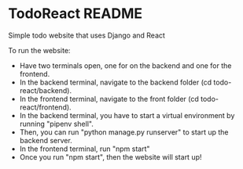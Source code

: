 # TodoReact README

Simple todo website that uses Django and React

To run the website:
 - Have two terminals open, one for on the backend and one for the frontend.
 - In the backend terminal, navigate to the backend folder (cd todo-react/backend).
 - In the frontend terminal, navigate to the front folder (cd todo-react/frontend).
 - In the backend terminal, you have to start a virtual environment by running "pipenv shell".
 - Then, you can run "python manage.py runserver" to start up the backend server.
 - In the frontend terminal, run "npm start"
 - Once you run "npm start", then the website will start up!
